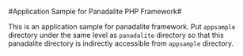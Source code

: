 #Application Sample for Panadalite PHP Framework#

This is an application sample for panadalite framework. 
Put `appsample` directory under the same level as `panadalite` directory
so that this panadalite directory is indirectly accessible from `appsample`
directory.
